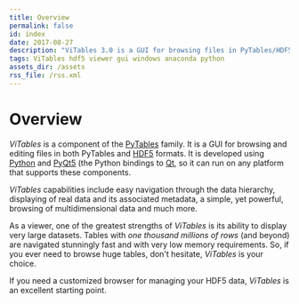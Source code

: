 ```yaml
---
title: Overview
permalink: false
id: index
date: 2017-08-27
description: "ViTables 3.0 is a GUI for browsing files in PyTables/HDF5 format. Enjoy with it navigating smoothly tables with hundreds of millions of rows."
tags: ViTables hdf5 viewer gui windows anaconda python
assets_dir: /assets
rss_file: /rss.xml
---
```


# Overview

*ViTables* is a component of the [PyTables](http://www.pytables.org/) family. It is a GUI for browsing and editing 
files in both PyTables and [HDF5](http://www.hdfgroup.org/HDF5/) formats. It is developed using 
[Python](http://www.python.org/) and [PyQt5](http://www.riverbankcomputing.co.uk/software/pyqt/intro) (the Python
bindings to [Qt](http://www.qt.io/), so it can run on any platform that supports these components.

*ViTables* capabilities include easy navigation through the data hierarchy, displaying of real data and
its associated metadata, a simple, yet powerful, browsing of multidimensional data and much more.

As a viewer, one of the greatest strengths of *ViTables* is its ability to display very large datasets.
Tables with *one thousand millions of rows* (and beyond) are navigated stunningly fast and with very low
memory requirements. So, if you ever need to browse huge tables, don't hesitate, *ViTables* is your choice.

If you need a customized browser for managing your HDF5 data, *ViTables* is an excellent
starting point.
    
